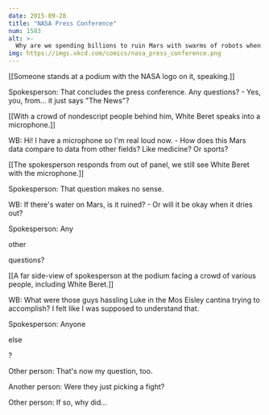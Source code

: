 ```yaml
---
date: 2015-09-28
title: "NASA Press Conference"
num: 1583
alt: >-
  Why are we spending billions to ruin Mars with swarms of robots when Elon Musk has promised to ruin Mars for a FRACTION of the cost?
img: https://imgs.xkcd.com/comics/nasa_press_conference.png
---
```

[[Someone stands at a podium with the NASA logo on it, speaking.]]

Spokesperson: That concludes the press conference. Any questions? - Yes, you, from... it just says "The News"?

[[With a crowd of nondescript people behind him, White Beret speaks into a microphone.]]

WB: Hi! I have a microphone so I'm real loud now. - How does this Mars data compare to data from other fields? Like medicine? Or sports?

[[The spokesperson responds from out of panel, we still see White Beret with the microphone.]]

Spokesperson: That question makes no sense.

WB: If there's water on Mars, is it ruined? - Or will it be okay when it dries out?

Spokesperson: Any 

other

 questions?

[[A far side-view of spokesperson at the podium facing a crowd of various people, including White Beret.]]

WB: What were those guys hassling Luke in the Mos Eisley cantina trying to accomplish? I felt like I was supposed to understand that.

Spokesperson: Anyone 

else

?

Other person: That's now my question, too.

Another person: Were they just picking a fight?

Other person: If so, why did...

